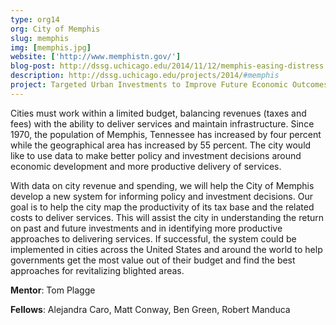 ```yaml
---
type: org14
org: City of Memphis
slug: memphis
img: [memphis.jpg]
website: ['http://www.memphistn.gov/']
blog-post: http://dssg.uchicago.edu/2014/11/12/memphis-easing-distress.html
description: http://dssg.uchicago.edu/projects/2014/#memphis
project: Targeted Urban Investments to Improve Future Economic Outcomes
---
```


Cities must work within a limited budget, balancing revenues (taxes and fees) with the ability to deliver services and maintain infrastructure. Since 1970, the population of Memphis, Tennessee has increased by four percent while the geographical area has increased by 55 percent. The city would like to use data to make better policy and investment decisions around economic development and more productive delivery of services.
 
With data on city revenue and spending, we will help the City of Memphis develop a new system for informing policy and investment decisions. Our goal is to help the city map the productivity of its tax base and the related costs to deliver services. This will assist the city in understanding the return on past and future investments and in identifying more productive approaches to delivering services. If successful, the system could be implemented in cities across the United States and around the world to help governments get the most value out of their budget and find the best approaches for revitalizing blighted areas.

**Mentor**: Tom Plagge

**Fellows**: Alejandra Caro, Matt Conway, Ben Green, Robert Manduca